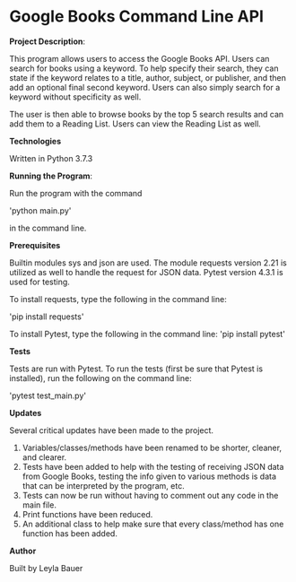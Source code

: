 
# Google Books Command Line API

**Project Description**:

This program allows users to access the Google Books API. Users can search for books using a keyword. To help specify their search, they can state if the keyword relates to a title, author, subject, or publisher, and then add an optional final second keyword. Users can also simply search for a keyword without specificity as well.

The user is then able to browse books by the top 5 search results and can add them to a Reading List. Users can view the Reading List as well.

**Technologies**

Written in Python 3.7.3

**Running the Program**:

Run the program with the command 

'python main.py'

 in the command line.

**Prerequisites**

Builtin modules sys and json are used. The module requests version 2.21 is utilized as well to handle the request for JSON data. Pytest version 4.3.1 is used for testing.

To install requests, type the following in the command line:

'pip install requests'

To install Pytest, type the following in the command line:
'pip install pytest'

**Tests**

Tests are run with Pytest. To run the tests (first be sure that Pytest is installed), run the following on the command line:

'pytest test_main.py'

**Updates**

Several critical updates have been made to the project.

1. Variables/classes/methods have been renamed to be shorter, cleaner, and clearer.
2. Tests have been added to help with the testing of receiving JSON data from Google Books, testing the info given to various methods is data that can be interpreted by the program, etc.
3. Tests can now be run without having to comment out any code in the main file.
4. Print functions have been reduced.
5. An additional class to help make sure that every class/method has one function has been added.

**Author**

Built by Leyla Bauer



